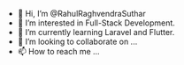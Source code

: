 - 👋 Hi, I’m @RahulRaghvendraSuthar
- 👀 I’m interested in Full-Stack Development.
- 🌱 I’m currently learning Laravel and Flutter.
- 💞️ I’m looking to collaborate on ...
- 📫 How to reach me ...

<!---
RahulSuthar001/RahulSuthar001 is a ✨ special ✨ repository because its `README.md` (this file) appears on your GitHub profile.
You can click the Preview link to take a look at your changes.
--->
